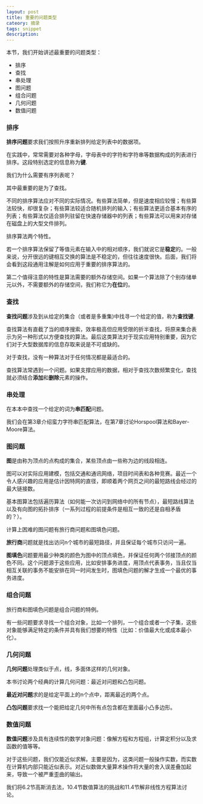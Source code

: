 ```yaml
---
layout: post
title: 重要的问题类型
cateory: 摘录
tags: snippet
description: 
---
```


本节，我们开始讲述最重要的问题类型：

- 排序
- 查找
- 串处理
- 图问题
- 组合问题
- 几何问题
- 数值问题

### 排序

**排序问题**要求我们按照升序重新排列给定列表中的数据项。

在实践中，常常需要对各种字母，字母表中的字符和字符串等数据构成的列表进行排序。这段特别选定的信息称为**键**.

我们为什么需要有序列表呢？

其中最重要的是为了查找。

不同的排序算法应对不同的实际情况。有些算法简单，但是速度相应较慢；有些算法较快，却很复杂；有些算法较适合随机排列的输入；有些算法更适合基本有序的列表；有些算法仅适合排列驻留在快速存储器中的列表；有些算法可以用来对存储在磁盘上的大型文件排列。

排序算法两个特性。

若一个排序算法保留了等值元素在输入中的相对顺序，我们就说它是**稳定**的。一般来说，分开很远的键相互交换的算法是不稳定的，但往往速度很快。后面，我们将会看到这段通用注解是如何应用于重要的排序算法的。

第二个值得注意的特性是算法需要的额外存储空间。如果一个算法除了个别存储单元以外，不需要额外的存储空间，我们称它为**在位**的。

### 查找

**查找问题**涉及到从给定的集合（或者是多重集)中找寻一个给定的值，称为**查找键**.

查找算法有直截了当的顺序搜索，效率极高但应用受限的折半查找，将原来集合表示为另一种形式以方便查找的算法。最后这类算法对于现实应用特别重要，因为它们对于大型数据库的信息存取来说是不可或缺的。

对于查找，没有一种算法对于任何情况都是最适合的。

查找算法常遇到一个问题。如果支撑应用的数据，相对于查找次数频繁变化，查找就必须结合**添加**和**删除**元素的操作。

### 串处理

在本本中查找一个给定的词为**串匹配**问题。

我们会在第3章介绍蛮力字符串匹配算法，在第7章讨论Horspool算法和Bayer-Moore算法。

### 图问题

**图**是由称为顶点的点构成的集合，某些顶点由一些称为边的线段相连。

图可以对实际应用建模，包括交通和通讯网络，项目时间表和各种竞赛。最近一个令人感兴趣的应用是估计因特网的直径，即顺着两个网页之间的最短路线会经过的最大链接数。

基本图算法包括遍历算法（如何能一次访问到网络中的所有节点），最短路线算法以及有向图的拓扑排序（一系列过程的前提条件是相互一致的还是自相矛盾的？）。

计算上困难的图问题有旅行商问题和图填色问题。

**旅行商**问题就是找出访问n个城市的最短路径，并且保证每个城市只访问一遍。

**图填色**问题要用最少种类的颜色为图中的顶点填色，并保证任何两个邻接顶点的颜色不同。这个问题源于这些应用，比如安排事务进度，用顶点代表事务，当且仅当相互关联的事务不能安排在同一时间发生时，图填色问题的解才生成一个最优的事务进度。

### 组合问题

旅行商和图填色问题是组合问题的特例。

有一些问题要求寻找一个组合对象，比如一个排列，一个组合或者一个子集，这些对象能够满足特定的条件并具有我们想要的特性（比如：价值最大化或成本最小化）。

### 几何问题

**几何问题**处理类似于点，线，多面体这样的几何对象。

本书讨论两个经典的计算几何问题：最近对问题和凸包问题。

**最近对问题**求的是给定平面上的n个点中，距离最近的两个点。

**凸包问题**要求找一个能把给定几何中所有点包含都在里面最小凸多边形。

### 数值问题

**数值问题**涉及具有连续性的数学对象问题：像解方程和方程组，计算定积分以及求函数的值等等。

对于这些问题，我们仅能近似求解。主要是因为，这类问题一般操作实数，而实数在计算机内部只能近似表示。对近似数做大量算术操作将大量的舍入误差叠加起来，导致一个被严重歪曲的输出。

我们将6.2节高斯消去法，10.4节数值算法的挑战和11.4节解非线性方程算法讨论。

